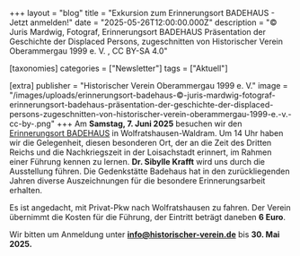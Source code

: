 +++
layout = "blog"
title = "Exkursion zum Erinnerungsort BADEHAUS - Jetzt anmelden!"
date = "2025-05-26T12:00:00.000Z"
description = "© Juris Mardwig, Fotograf, Erinnerungsort BADEHAUS Präsentation der Geschichte der Displaced Persons, zugeschnitten von Historischer Verein Oberammergau 1999 e. V. , CC BY-SA 4.0"

[taxonomies]
categories = ["Newsletter"]
tags = ["Aktuell"]

[extra]
publisher = "Historischer Verein Oberammergau 1999 e. V."
image = "/images/uploads/erinnerungsort-badehaus-©-juris-mardwig-fotograf-erinnerungsort-badehaus-präsentation-der-geschichte-der-displaced-persons-zugeschnitten-von-historischer-verein-oberammergau-1999-e.-v.-cc-by-.png"
+++
Am **Samstag, 7. Juni 2025** besuchen wir den [Erinnerungsort BADEHAUS](<>) in Wolfratshausen-Waldram. Um 14 Uhr haben wir die Gelegenheit, diesen besonderen Ort, der an die Zeit des Dritten Reichs und die Nachkriegszeit in der Loisachstadt erinnert, im Rahmen einer Führung kennen zu lernen. **Dr. Sibylle Krafft** wird uns durch die Ausstellung führen. Die Gedenkstätte Badehaus hat in den zurückliegenden Jahren diverse Auszeichnungen für die besondere Erinnerungsarbeit erhalten.

Es ist angedacht, mit Privat-Pkw nach Wolfratshausen zu fahren. Der Verein übernimmt die Kosten für die Führung, der Eintritt beträgt daneben **6 Euro**.

Wir bitten um Anmeldung unter **info@historischer-verein.de** bis **30. Mai 2025.**

